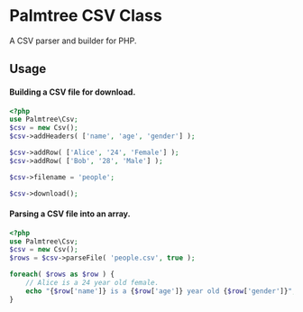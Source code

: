 # Palmtree CSV Class

A CSV parser and builder for PHP.

## Usage

#### Building a CSV file for download.

```php
<?php
use Palmtree\Csv;
$csv = new Csv();
$csv->addHeaders( ['name', 'age', 'gender'] );

$csv->addRow( ['Alice', '24', 'Female'] );
$csv->addRow( ['Bob', '28', 'Male'] );

$csv->filename = 'people';

$csv->download();
```

#### Parsing a CSV file into an array.
```php
<?php
use Palmtree\Csv;
$csv = new Csv();
$rows = $csv->parseFile( 'people.csv', true );

foreach( $rows as $row ) {
	// Alice is a 24 year old female.
	echo "{$row['name']} is a {$row['age']} year old {$row['gender']}";
}
```
